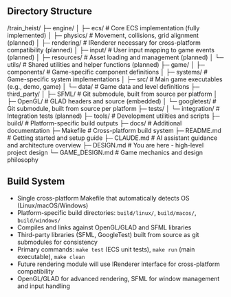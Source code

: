 ## Directory Structure

/train_heist/
├─ engine/
│   ├─ ecs/          # Core ECS implementation (fully implemented)
│   ├─ physics/      # Movement, collisions, grid alignment (planned)
│   ├─ rendering/    # IRenderer necessary for cross-platform compatibility (planned)
│   ├─ input/        # User input mapping to game events (planned)
│   ├─ resources/    # Asset loading and management (planned)
│   └─ utils/        # Shared utilities and helper functions (planned)
├─ game/
│   ├─ components/   # Game-specific component definitions
│   ├─ systems/      # Game-specific system implementations
│   ├─ src/          # Main game executables (e.g., demo, game)
│   └─ data/         # Game data and level definitions
├─ third_party/
│   ├─ SFML/         # Git submodule, built from source per platform 
│   ├─ OpenGL/       # GLAD headers and source (embedded)
│   └─ googletest/   # Git submodule, built from source per platform
├─ tests/
│   └─ integration/  # Integration tests (planned)
├─ tools/            # Development utilities and scripts
├─ build/            # Platform-specific build outputs
├─ docs/             # Additional documentation
├─ Makefile          # Cross-platform build system
├─ README.md         # Getting started and setup guide
├─ CLAUDE.md         # AI assistant guidance and architecture overview
├─ DESIGN.md         # You are here - high-level project design
└─ GAME_DESIGN.md    # Game mechanics and design philosophy  

## Build System
- Single cross-platform Makefile that automatically detects OS (Linux/macOS/Windows)
- Platform-specific build directories: `build/linux/`, `build/macos/`, `build/windows/`
- Compiles and links against OpenGL/GLAD and SFML libraries
- Third-party libraries (SFML, GoogleTest) built from source as git submodules for consistency
- Primary commands: `make test` (ECS unit tests), `make run` (main executable), `make clean`
- Future rendering module will use IRenderer interface for cross-platform compatibility
- OpenGL/GLAD for advanced rendering, SFML for window management and input handling
